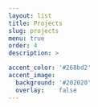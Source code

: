 ```yaml
---
layout: list
title: Projects
slug: projects
menu: true
order: 4
description: >

accent_color: '#268bd2'
accent_image:
  background: '#202020'
  overlay:    false
---
```

